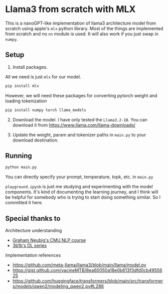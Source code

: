 # Llama3 from scratch with MLX

This is a nanoGPT-like implementation of llama3 architecture model from scratch using apple's `mlx` python library. Most of the things are implemented from scratch and no `nn` module is used. It will also work if you just swap in `numpy`.

## Setup
1. Install packages.

All we need is just `mlx` for our model.
``` bash
pip install mlx
```
However, we will need these packages for converting pytorch weight and loading tokenization

``` bash
pip install numpy torch llama_models
```
2. Download the model. I have only tested the `Llama3.2-1B`. You can download it from https://www.llama.com/llama-downloads/

3. Update the weight, param and tokenizer paths in `main.py` to your download destination.

## Running
``` bash
python main.py
```
You can directly specify your prompt, temperature, topk, etc. in `main.py`

`playground.ipynb` is just me studying and experimenting with the model components. It's kind of documenting the learning journey, and I think will be helpful for somebody who is trying to start doing something similar. So I committed it here.
## Special thanks to
Architecture understanding
- [Graham Neubig's CMU NLP course](https://youtu.be/QkGwxtALTLU?si=jYu-qasbIteDUUZo)
- [3b1b's DL series](https://youtu.be/9-Jl0dxWQs8?si=H1b-F_GiVMW5ZWhV)

Implementation references
- https://github.com/meta-llama/llama3/blob/main/llama/model.py
- https://gist.github.com/yacineMTB/8ea60050a18e0b613f3dfd0cb4955625
- https://github.com/huggingface/transformers/blob/main/src/transformers/models/qwen2/modeling_qwen2.py#L286
